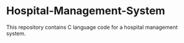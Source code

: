 # Hospital-Management-System
This repository contains C language code for a hospital management system.
